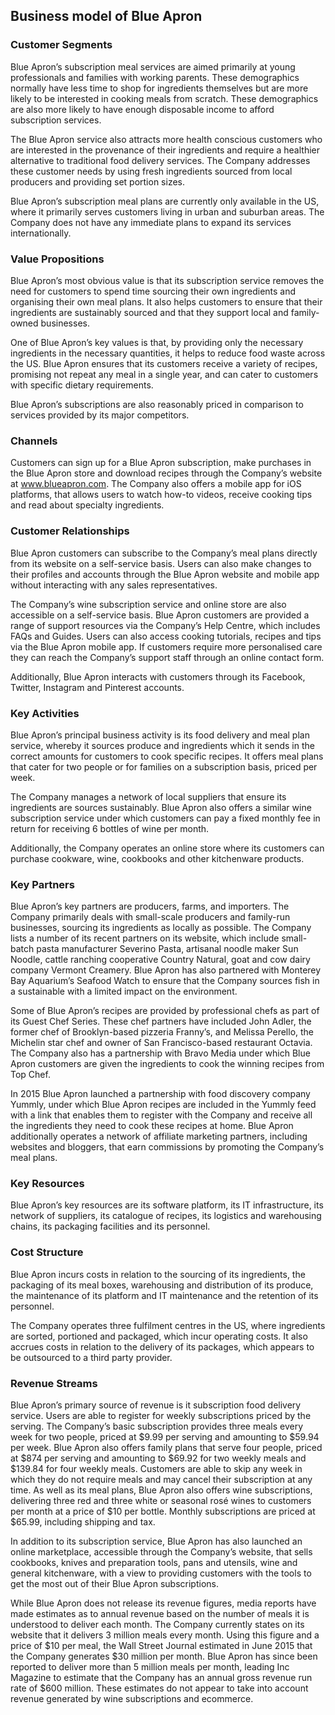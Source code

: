 Business model of Blue Apron
----------------------------

 ### Customer Segments

 Blue Apron’s subscription meal services are aimed primarily at young professionals and families with working parents. These demographics normally have less time to shop for ingredients themselves but are more likely to be interested in cooking meals from scratch. These demographics are also more likely to have enough disposable income to afford subscription services.

 The Blue Apron service also attracts more health conscious customers who are interested in the provenance of their ingredients and require a healthier alternative to traditional food delivery services. The Company addresses these customer needs by using fresh ingredients sourced from local producers and providing set portion sizes.

 Blue Apron’s subscription meal plans are currently only available in the US, where it primarily serves customers living in urban and suburban areas. The Company does not have any immediate plans to expand its services internationally.

 ### Value Propositions

 Blue Apron’s most obvious value is that its subscription service removes the need for customers to spend time sourcing their own ingredients and organising their own meal plans. It also helps customers to ensure that their ingredients are sustainably sourced and that they support local and family-owned businesses.

 One of Blue Apron’s key values is that, by providing only the necessary ingredients in the necessary quantities, it helps to reduce food waste across the US. Blue Apron ensures that its customers receive a variety of recipes, promising not repeat any meal in a single year, and can cater to customers with specific dietary requirements.

 Blue Apron’s subscriptions are also reasonably priced in comparison to services provided by its major competitors.

 ### Channels

 Customers can sign up for a Blue Apron subscription, make purchases in the Blue Apron store and download recipes through the Company’s website at www.blueapron.com. The Company also offers a mobile app for iOS platforms, that allows users to watch how-to videos, receive cooking tips and read about specialty ingredients.

 ### Customer Relationships

 Blue Apron customers can subscribe to the Company’s meal plans directly from its website on a self-service basis. Users can also make changes to their profiles and accounts through the Blue Apron website and mobile app without interacting with any sales representatives.

 The Company’s wine subscription service and online store are also accessible on a self-service basis. Blue Apron customers are provided a range of support resources via the Company’s Help Centre, which includes FAQs and Guides. Users can also access cooking tutorials, recipes and tips via the Blue Apron mobile app. If customers require more personalised care they can reach the Company’s support staff through an online contact form.

 Additionally, Blue Apron interacts with customers through its Facebook, Twitter, Instagram and Pinterest accounts.

 ### Key Activities

 Blue Apron’s principal business activity is its food delivery and meal plan service, whereby it sources produce and ingredients which it sends in the correct amounts for customers to cook specific recipes. It offers meal plans that cater for two people or for families on a subscription basis, priced per week.

 The Company manages a network of local suppliers that ensure its ingredients are sources sustainably. Blue Apron also offers a similar wine subscription service under which customers can pay a fixed monthly fee in return for receiving 6 bottles of wine per month.

 Additionally, the Company operates an online store where its customers can purchase cookware, wine, cookbooks and other kitchenware products.

 ### Key Partners

 Blue Apron’s key partners are producers, farms, and importers. The Company primarily deals with small-scale producers and family-run businesses, sourcing its ingredients as locally as possible. The Company lists a number of its recent partners on its website, which include small-batch pasta manufacturer Severino Pasta, artisanal noodle maker Sun Noodle, cattle ranching cooperative Country Natural, goat and cow dairy company Vermont Creamery. Blue Apron has also partnered with Monterey Bay Aquarium’s Seafood Watch to ensure that the Company sources fish in a sustainable with a limited impact on the environment.

 Some of Blue Apron’s recipes are provided by professional chefs as part of its Guest Chef Series. These chef partners have included John Adler, the former chef of Brooklyn-based pizzeria Franny’s, and Melissa Perello, the Michelin star chef and owner of San Francisco-based restaurant Octavia. The Company also has a partnership with Bravo Media under which Blue Apron customers are given the ingredients to cook the winning recipes from Top Chef.

 In 2015 Blue Apron launched a partnership with food discovery company Yummly, under which Blue Apron recipes are included in the Yummly feed with a link that enables them to register with the Company and receive all the ingredients they need to cook these recipes at home. Blue Apron additionally operates a network of affiliate marketing partners, including websites and bloggers, that earn commissions by promoting the Company’s meal plans.

 ### Key Resources

 Blue Apron’s key resources are its software platform, its IT infrastructure, its network of suppliers, its catalogue of recipes, its logistics and warehousing chains, its packaging facilities and its personnel.

 ### Cost Structure

 Blue Apron incurs costs in relation to the sourcing of its ingredients, the packaging of its meal boxes, warehousing and distribution of its produce, the maintenance of its platform and IT maintenance and the retention of its personnel.

 The Company operates three fulfilment centres in the US, where ingredients are sorted, portioned and packaged, which incur operating costs. It also accrues costs in relation to the delivery of its packages, which appears to be outsourced to a third party provider.

 ### Revenue Streams

 Blue Apron’s primary source of revenue is it subscription food delivery service. Users are able to register for weekly subscriptions priced by the serving. The Company’s basic subscription provides three meals every week for two people, priced at $9.99 per serving and amounting to $59.94 per week. Blue Apron also offers family plans that serve four people, priced at $874 per serving and amounting to $69.92 for two weekly meals and $139.84 for four weekly meals. Customers are able to skip any week in which they do not require meals and may cancel their subscription at any time. As well as its meal plans, Blue Apron also offers wine subscriptions, delivering three red and three white or seasonal rosé wines to customers per month at a price of $10 per bottle. Monthly subscriptions are priced at $65.99, including shipping and tax.

 In addition to its subscription service, Blue Apron has also launched an online marketplace, accessible through the Company’s website, that sells cookbooks, knives and preparation tools, pans and utensils, wine and general kitchenware, with a view to providing customers with the tools to get the most out of their Blue Apron subscriptions.

 While Blue Apron does not release its revenue figures, media reports have made estimates as to annual revenue based on the number of meals it is understood to deliver each month. The Company currently states on its website that it delivers 3 million meals every month. Using this figure and a price of $10 per meal, the Wall Street Journal estimated in June 2015 that the Company generates $30 million per month. Blue Apron has since been reported to deliver more than 5 million meals per month, leading Inc Magazine to estimate that the Company has an annual gross revenue run rate of $600 million. These estimates do not appear to take into account revenue generated by wine subscriptions and ecommerce.